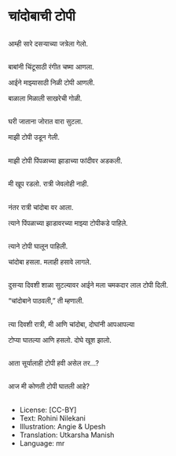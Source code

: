 # चांदोबाची टोपी

##
आम्ही सारे दसर्‍याच्या जत्रेला गेलो. 

##
बाबांनी चिंटूसाठी रंगीत चष्मा आणला.

आईने माझ्यासाठी निळी टोपी आणली.

बाळाला मिळाली साखरेची गोळी. 

##
घरी जाताना जोरात वारा सुटला. 

माझी टोपी उडून गेली. 

##
माझी टोपी पिंपळाच्या झाडाच्या फांदीवर अडकली. 

##
मी खूप रडलो. रात्री जेवलोही नाही. 

##
नंतर रात्री चांदोबा वर आला.

त्याने पिंपळाच्या झाडावरच्या माझ्या टोपीकडे पाहिले. 

##
त्याने टोपी घालून पाहिली.

चांदोबा हसला. मलाही हसावे लागले. 

##
दुसर्‍या दिवशी शाळा सुटल्यावर आईने मला चमकदार लाल टोपी दिली. 

“चांदोबाने पाठवली,” ती म्हणाली. 

##
त्या दिवशी रात्री, मी आणि चांदोबा, दोघांनी आपआपल्या

टोप्या घातल्या आणि हसलो. दोघे खूश झालो. 

##
आता सूर्यालाही टोपी हवी असेल तर...? 

##
आज मी कोणती टोपी घातली आहे? 

##
* License: [CC-BY]
* Text: Rohini Nilekani
* Illustration: Angie & Upesh
* Translation: Utkarsha Manish
* Language: mr
